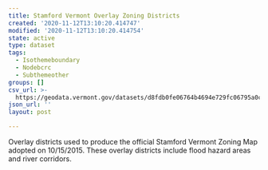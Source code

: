 ```yaml
---
title: Stamford Vermont Overlay Zoning Districts
created: '2020-11-12T13:10:20.414747'
modified: '2020-11-12T13:10:20.414754'
state: active
type: dataset
tags:
  - Isothemeboundary
  - Nodebcrc
  - Subthemeother
groups: []
csv_url: >-
  https://geodata.vermont.gov/datasets/d8fdb0fe06764b4694e729fc06795a0c_0.csv?outSR=%7B%22latestWkid%22%3A3857%2C%22wkid%22%3A102100%7D
json_url: ''
layout: post

---
```

Overlay districts used to produce the official Stamford Vermont Zoning Map adopted on 10/15/2015.  These overlay districts include flood hazard areas and river corridors.

